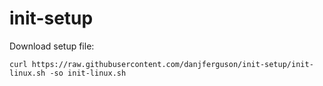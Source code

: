 # init-setup

Download setup file:

`curl https://raw.githubusercontent.com/danjferguson/init-setup/init-linux.sh -so init-linux.sh`
